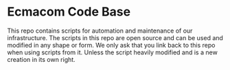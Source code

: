# Ecmacom Code Base
This repo contains scripts for automation and maintenance of our infrastructure. The scripts in this repo are open source and can be used and modified in any shape or form. We only ask that you link back to this repo when using scripts from it. Unless the script heavily modified and is a new creation in its own right.